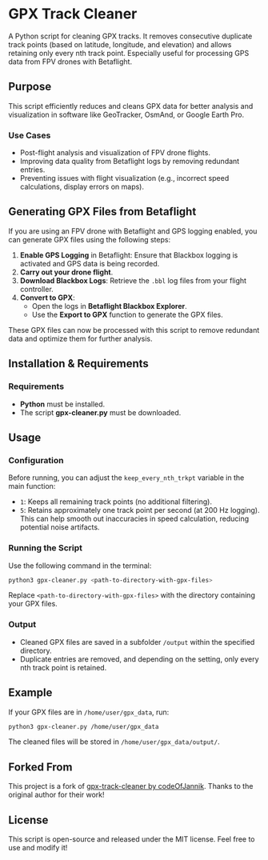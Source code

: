 # GPX Track Cleaner

A Python script for cleaning GPX tracks. It removes consecutive duplicate track points (based on latitude, longitude, and elevation) and allows retaining only every nth track point. Especially useful for processing GPS data from FPV drones with Betaflight.

## Purpose
This script efficiently reduces and cleans GPX data for better analysis and visualization in software like GeoTracker, OsmAnd, or Google Earth Pro.

### Use Cases
- Post-flight analysis and visualization of FPV drone flights.
- Improving data quality from Betaflight logs by removing redundant entries.
- Preventing issues with flight visualization (e.g., incorrect speed calculations, display errors on maps).

## Generating GPX Files from Betaflight

If you are using an FPV drone with Betaflight and GPS logging enabled, you can generate GPX files using the following steps:

1. **Enable GPS Logging** in Betaflight: Ensure that Blackbox logging is activated and GPS data is being recorded.
2. **Carry out your drone flight**.
3. **Download Blackbox Logs**: Retrieve the `.bbl` log files from your flight controller.
4. **Convert to GPX**:
   - Open the logs in **Betaflight Blackbox Explorer**.
   - Use the **Export to GPX** function to generate the GPX files.

These GPX files can now be processed with this script to remove redundant data and optimize them for further analysis.

## Installation & Requirements
### Requirements
- **Python** must be installed.
- The script **gpx-cleaner.py** must be downloaded.

## Usage
### Configuration
Before running, you can adjust the `keep_every_nth_trkpt` variable in the main function:
- `1`: Keeps all remaining track points (no additional filtering).
- `5`: Retains approximately one track point per second (at 200 Hz logging). This can help smooth out inaccuracies in speed calculation, reducing potential noise artifacts.

### Running the Script
Use the following command in the terminal:
```sh
python3 gpx-cleaner.py <path-to-directory-with-gpx-files>
```
Replace `<path-to-directory-with-gpx-files>` with the directory containing your GPX files.

### Output
- Cleaned GPX files are saved in a subfolder `/output` within the specified directory.
- Duplicate entries are removed, and depending on the setting, only every nth track point is retained.

## Example
If your GPX files are in `/home/user/gpx_data`, run:
```sh
python3 gpx-cleaner.py /home/user/gpx_data
```
The cleaned files will be stored in `/home/user/gpx_data/output/`.

## Forked From

This project is a fork of [gpx-track-cleaner by codeOfJannik](https://github.com/codeOfJannik/gpx-track-cleaner). Thanks to the original author for their work!

## License
This script is open-source and released under the MIT license. Feel free to use and modify it!